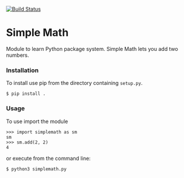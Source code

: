 [![Build Status](https://travis-ci.org/rcamuccio/simplemath.svg?branch=master)](https://travis-ci.org/rcamuccio/simplemath)

# Simple Math

Module to learn Python package system. Simple Math lets you add two numbers.

### Installation

To install use pip from the directory containing `setup.py`.

	$ pip install .

### Usage

To use import the module

	>>> import simplemath as sm
	sm
	>>> sm.add(2, 2)
	4

or execute from the command line:

	$ python3 simplemath.py

